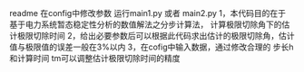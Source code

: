 readme
在config中修改参数
运行main1.py 或者 main2.py
1，本代码目的在于 基于电力系统暂态稳定性分析的数值解法之分步计算法，
	计算极限切除角下的估计极限切除时间
2，给出必要参数后可以根据此代码求出估计的极限切除角，估计值与极限值的误差一般在3%以内
3，在cofig中输入数据，通过修改合理的 步长h 和计算时间 tm可以调整估计极限切除时间的精度
